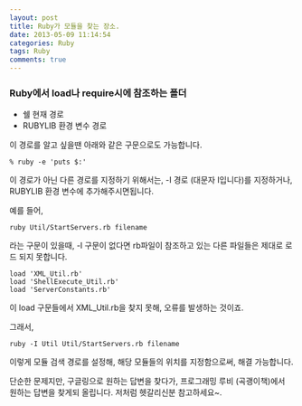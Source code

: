 ```yaml
---
layout: post
title: Ruby가 모듈을 찾는 장소.
date: 2013-05-09 11:14:54
categories: Ruby
tags: Ruby
comments: true
---
```


### Ruby에서 load나 require시에 참조하는 폴더
* 쉘 현재 경로 
* RUBYLIB 환경 변수 경로

이 경로를 알고 싶을땐 아래와 같은 구문으로도 가능합니다.

    % ruby -e 'puts $:'

이 경로가 아닌 다른 경로를 지정하기 위해서는, -I 경로 (대문자 I입니다)를 지정하거나, RUBYLIB 환경 변수에 추가해주시면됩니다.

예를 들어,

    ruby Util/StartServers.rb filename

라는 구문이 있을때, -I 구문이 없다면 rb파일이 참조하고 있는 다른 파일들은 제대로 로드 되지 못합니다.

    load 'XML_Util.rb'
    load 'ShellExecute_Util.rb'
    load 'ServerConstants.rb'

이 load 구문들에서 XML_Util.rb을 찾지 못해, 오류를 발생하는 것이죠.

그래서, 

    ruby -I Util Util/StartServers.rb filename

이렇게 모듈 검색 경로를 설정해, 해당 모듈들의 위치를 지정함으로써, 해결 가능합니다.

단순한 문제지만, 구글링으로 원하는 답변을 찾다가, 프로그래밍 루비 (곡괭이책)에서 원하는 답변을 찾게되 올립니다. 저처럼 헷갈리신분 참고하세요~.